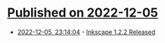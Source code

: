 # [Published on 2022-12-05](index.md)

* [2022-12-05, 23:14:04](https://news.ycombinator.com/item?id=33873311) - [Inkscape 1.2.2 Released](https://inkscape.org/release/inkscape-1.2.2/)
